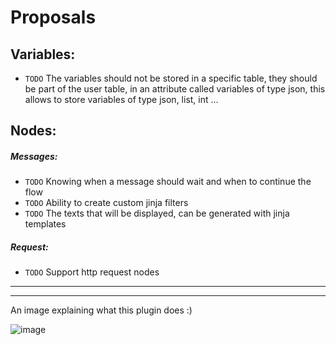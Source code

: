 # Proposals

## Variables:
- `TODO` The variables should not be stored in a specific table, they should be part of the user table, in an attribute called variables of type json, this allows to store variables of type json, list, int ...

## Nodes:

##### Messages:
- `TODO` Knowing when a message should wait and when to continue the flow
- `TODO` Ability to create custom jinja filters
- `TODO` The texts that will be displayed, can be generated with jinja templates

##### Request:
- `TODO` Support http request nodes

---
---

An image explaining what this plugin does :)

![image](https://user-images.githubusercontent.com/50601186/188774939-0d282706-b085-4906-8f37-f8427f767d07.png)
